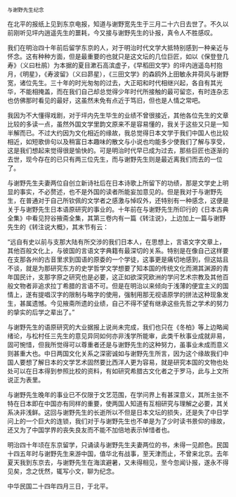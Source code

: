     与谢野先生纪念 

   在北平的报纸上见到东京电报，知道与谢野宽先生于三月二十六日去世了。不久以前刚听见坪内逍遥先生的噩耗，今又接与谢野先生的讣报，真令人不胜感叹。

   我们在明治四十年前后留学东京的人，对于明治时代文学大抵特别感到一种亲近与怀念。这有种种方面，但是最重要的也就只是这文坛的几位巨匠，如以《保登登几寿》（义曰杜鹃）为本据的夏目漱石高滨虚子，《早稻田文学》的坪内逍遥岛村抱月，《明星》，《寿波留》（义曰昴星），《三田文学》的森鸥外上田敏永井荷风与谢野宽，诸位先生。三十年的时光匆匆的过去，大正昭和时代相继兴起，各自有其光华，不能相掩盖，而在我们自己却总觉得少年时代所接触的最可留恋，有时连杂志也仿佛那时看见的最好，这虽然未免有点近于笃旧，但也是人情之常吧。

   我因为不大懂得戏剧，对于坪内先生毕生的业绩不曾很接近，其他各位先生的文章比较的多读一点，虽然外国文学里韵文原来不是容易懂的，我关于这些又只是一知半解而已。不过大约因为文化相近的缘故，我总觉得日本文学于我们中国人也比较相近，如短歌俳句以及稍富日本趣味的散文与小说也均能多少使我们了解与享受，这是我们想起来觉得很是愉快的。可是明治时代早已成为过去，那些巨匠也逐渐的去世，现今存在的已只有两三位先生，而与谢野先生则是最近离我们而去的一位了。

   与谢野先生夫妻两位自创立新诗社后在日本诗歌上所留下的功绩，那是文学史上明显的事实，不必赘述，也不是外国的读者所能妄加意见的。但是我对于与谢野先生，在普通对于自己所钦佩的文学者之感激与悼叹外，还特别有一种感念，这便是关于与谢野先生日本语原研究的事业的。十年前在与谢野先生所印行的《日本古典全集》中看见狩谷掖斋全集，其第三卷内有一篇《转注说》，上边加上一篇与谢野先生的《转注说大概》，其末节有云：

   “远自有史以前与支那大陆有所交涉的我们日本人，在思想上，言语文字文章上，其他百般文化上，与彼国的言语文字典籍有最深切的关系。特别是在像自己这样要在支那各州的古音里求到国语的原委的一个学徒，这事更是痛切地感到，但这姑且不谈，就是为那研究东方的史学哲学文学想要了知本国的传统文化而溯其渊源的青年国民计，支那字原之研究也是必要，这正如欲深究欧洲的学问艺术宗教及其他百般文物者非追求拉丁希腊的言语不可。但是在明治以来倾向于浅薄的便宜主义的国情上，遂有提唱汉字的限制与略字的使用，强制用那无视语原学的拼法这种现象发生，甚属遗憾。今见掖斋所遗的业绩，自己不得不望有继承这些先哲之学术的努力的挚实的后学之辈出了。”

   与谢野先生的语原研究的大业据报上说尚未完成，我们也只在《冬柏》等上边略闻绪论，与松村任三先生的意见异同如何亦非浅学所能审，此类千秋事业成就非易，固可惋惜，但我所觉得可以尊重者还是与谢野先生的这种努力，虽事业未成而意义则甚重大也。中日两国文化关系之深密诚如与谢野先生所言，因为这个缘故我们中国人要想了解日本的文学艺术固然要比西洋人更为容易，就是研究本国的文物也处处可以在日本得到参照比校的资料，有如研究希腊古文化者之于罗马，此与上文所说正为表里。

   与谢野先生晚年的事业已不仅限于文艺范围，在学问界上有甚深意义，其所主张不特在日本即在中国亦有同样的重要，使两国人知道有互相研究与理解之必要，其关系决非浅鲜。这回与谢野先生的长逝所以不但是日本文坛的损失，还是失了中日学问上的一个巨大的连锁，我们对于与谢野先生也不单是为了少时读书景仰的缘故，还又为了中国学界的丧失良友而不能不加倍地表示悼惜者也。

   明治四十年顷在东京留学，只诵读与谢野先生夫妻两位的书，未得一见颜色。民国十四五年时与谢野先生来游中国，值华北有战事，至天津而止，不曾来北京。去年夏天我到东京去，与谢野先生在海滨避暑，又未得相见，至今忽闻讣报，遂永不得见矣，念之怃然，辄写小文，聊为纪念。

   中华民国二十四年四月三日，于北平。


